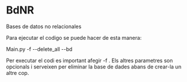 # BdNR
Bases de datos no relacionales

Para ejecutar el codigo se puede hacer de esta manera:

Main.py -f <Nom arxiu de dades> --delete_all --bd <Nom base de dades>

  
Per executar el codi es important afegir -f <Nom arxiu de dades>. Els altres parametres son opcionals i serveixen per eliminar la base de dades abans de crear-la un altre cop. 
